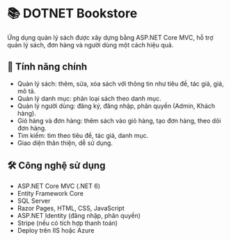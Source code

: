 # 📚 DOTNET Bookstore

Ứng dụng quản lý sách được xây dựng bằng ASP.NET Core MVC, hỗ trợ quản lý sách, đơn hàng và người dùng một cách hiệu quả.

## 🚀 Tính năng chính

- Quản lý sách: thêm, sửa, xóa sách với thông tin như tiêu đề, tác giả, giá, mô tả.
- Quản lý danh mục: phân loại sách theo danh mục.
- Quản lý người dùng: đăng ký, đăng nhập, phân quyền (Admin, Khách hàng).
- Giỏ hàng và đơn hàng: thêm sách vào giỏ hàng, tạo đơn hàng, theo dõi đơn hàng.
- Tìm kiếm: tìm theo tiêu đề, tác giả, danh mục.
- Giao diện thân thiện, dễ sử dụng.

## 🛠️ Công nghệ sử dụng

- ASP.NET Core MVC (.NET 6)
- Entity Framework Core
- SQL Server
- Razor Pages, HTML, CSS, JavaScript
- ASP.NET Identity (đăng nhập, phân quyền)
- Stripe (nếu có tích hợp thanh toán)
- Deploy trên IIS hoặc Azure


